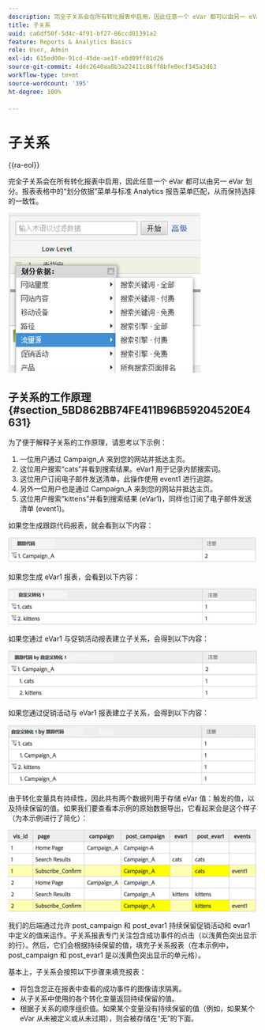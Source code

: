 ```yaml
---
description: 完全子关系会在所有转化报表中启用，因此任意一个 eVar 都可以由另一 eVar 划分。报表表格中的“划分依据”菜单与标准 Analytics 报告菜单匹配，从而保持选择的一致性。
title: 子关系
uuid: ca6df50f-5d4c-4f91-bf27-86ccd01391a2
feature: Reports & Analytics Basics
role: User, Admin
exl-id: 615ed00e-91cd-45de-ae1f-e0d09ff01d26
source-git-commit: 4ddc2640aa8b3a22411c86ff8bfe0ecf345a3d63
workflow-type: tm+mt
source-wordcount: '395'
ht-degree: 100%

---
```


# 子关系

{{ra-eol}}

完全子关系会在所有转化报表中启用，因此任意一个 eVar 都可以由另一 eVar 划分。报表表格中的“划分依据”菜单与标准 Analytics 报告菜单匹配，从而保持选择的一致性。

![](assets/subrelations.png)

## 子关系的工作原理 {#section_5BD862BB74FE411B96B59204520E4631}

为了便于解释子关系的工作原理，请思考以下示例：

1. 一位用户通过 Campaign_A 来到您的网站并抵达主页。
1. 这位用户搜索“cats”并看到搜索结果。eVar1 用于记录内部搜索词。
1. 这位用户订阅电子邮件发送清单，此操作使用 event1 进行追踪。
1. 另外一位用户也是通过 Campaign_A 来到您的网站并抵达主页。
1. 这位用户搜索“kittens”并看到搜索结果 (eVar1)，同样也订阅了电子邮件发送清单 (event1)。

如果您生成跟踪代码报表，就会看到以下内容：

![](assets/subrel_1.png)

如果您生成 eVar1 报表，会看到以下内容：

![](assets/subrel_2.png)

如果您通过 eVar1 与促销活动报表建立子关系，会得到以下内容：

![](assets/subrel_3.png)

如果您通过促销活动与 eVar1 报表建立子关系，会得到以下内容：

![](assets/subrel_4.png)

由于转化变量具有持续性，因此共有两个数据列用于存储 eVar 值：触发的值，以及持续保留的值。如果我们要查看本示例的原始数据导出，它看起来会是这个样子（为本示例进行了简化）：

![](assets/subrel_5.png)

我们的后端通过允许 post_campaign 和 post_evar1 持续保留促销活动和 evar1 中定义的值来运作。子关系报表专门关注包含成功事件的点击（以浅黄色突出显示的行）。然后，它们会根据持续保留的值，填充子关系报表（在本示例中，post_campaign 和 post_evar1 是以浅黄色突出显示的单元格）。

基本上，子关系会按照以下步骤来填充报表：

* 将包含您正在报表中查看的成功事件的图像请求隔离。
* 从子关系中使用的各个转化变量返回持续保留的值。
* 根据子关系的顺序组织值。如果某个变量没有持续保留的值（例如，如果某个 eVar 从未被定义或从未过期），则会被存储在“无”的下面。
